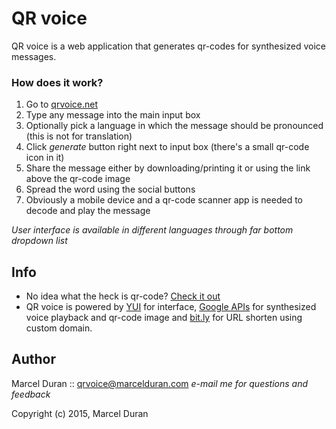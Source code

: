 QR voice
========

QR voice is a web application that generates qr-codes for synthesized voice messages.

### How does it work?

1. Go to [qrvoice.net](http://qrvoice.net)
2. Type any message into the main input box
3. Optionally pick a language in which the message should be pronounced (this is not for translation)
4. Click *generate* button right next to input box (there's a small qr-code icon in it)
5. Share the message either by downloading/printing it or using the link above the qr-code image
6. Spread the word using the social buttons 
7. Obviously a mobile device and a qr-code scanner app is needed to decode and play the message

*User interface is available in different languages through far bottom dropdown list*


Info
----

* No idea what the heck is qr-code? [Check it out](http://en.wikipedia.org/wiki/QR_code)
* QR voice is powered by [YUI](http://yuilibrary.com/) for interface,
  [Google APIs](http://code.google.com/apis/) for synthesized voice playback and qr-code image
  and [bit.ly](http://api.bit.ly/) for URL shorten using custom domain.


Author
------

Marcel Duran :: qrvoice@marcelduran.com
*e-mail me for questions and feedback*


Copyright (c) 2015, Marcel Duran

